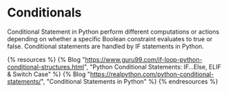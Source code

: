 # Conditionals

Conditional Statement in Python perform different computations or actions depending on whether a specific Boolean constraint evaluates to true or false. Conditional statements are handled by IF statements in Python.

{% resources %}
  {% Blog "https://www.guru99.com/if-loop-python-conditional-structures.html", "Python Conditional Statements: IF…Else, ELIF & Switch Case" %}
  {% Blog "https://realpython.com/python-conditional-statements/", "Conditional Statements in Python" %}
{% endresources %}


